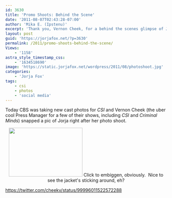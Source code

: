 ```yaml
---
id: 3630
title: 'Promo Shoots: Behind the Scene'
date: '2011-08-07T02:43:28-07:00'
author: 'Mika E. (Ipstenu)'
excerpt: 'Thank you, Vernon Cheek, for a behind the scenes glimpse of Jorja at the Season 12 photo shoot!'
layout: post
guid: 'https://jorjafox.net/?p=3630'
permalink: /2011/promo-shoots-behind-the-scene/
Views:
    - '1158'
astra_style_timestamp_css:
    - '1634518690'
image: 'https://static.jorjafox.net/wordpress/2011/08/photoshoot.jpg'
categories:
    - 'Jorja Fox'
tags:
    - csi
    - photos
    - 'social media'
---
```


Today CBS was taking new cast photos for <em>CSI</em> and Vernon Cheek (the uber cool Press Manager for a few of their shows, including <em>CSI</em> and <em>Criminal Minds</em>) snapped a pic of Jorja right after her photo shoot.
<p style="text-align: center;"><a href="https://jorjafox.net/gallery/tv/csi/pub/s12/candid/photoshoot.jpg"><img class="aligncenter size-medium wp-image-3631" title="photoshoot" src="//static.jorjafox.net/wordpress/2011/08/photoshoot-230x153.jpg" alt="" width="230" height="153" /></a>
Click to embiggen, obviously.  Nice to see the jacket's sticking around, eh?

https://twitter.com/cheekv/status/99996011522572288
